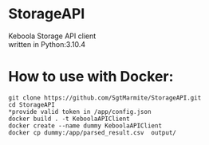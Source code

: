 # StorageAPI
 Keboola Storage API client <br />
 written in Python:3.10.4

# How to use with Docker:
```
git clone https://github.com/SgtMarmite/StorageAPI.git
cd StorageAPI
*provide valid token in /app/config.json
docker build . -t KeboolaAPIClient
docker create --name dummy KeboolaAPIClient
docker cp dummy:/app/parsed_result.csv  output/
```
